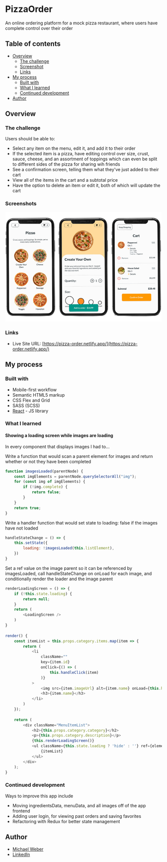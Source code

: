 # PizzaOrder

An online ordering platform for a mock pizza restaurant, where users have complete control over their order

## Table of contents

- [Overview](#overview)
  - [The challenge](#the-challenge)
  - [Screenshot](#screenshot)
  - [Links](#links)
- [My process](#my-process)
  - [Built with](#built-with)
  - [What I learned](#what-i-learned)
  - [Continued development](#continued-development)
  <!-- - [Useful resources](#useful-resources) -->
- [Author](#author)
<!-- - [Acknowledgments](#acknowledgments) -->

## Overview

### The challenge

Users should be able to:

- Select any item on the menu, edit it, and add it to their order
- If the selected item is a pizza, have editing control over size, crust, sauce, cheese, and an assortment of toppings which can even be split to different sides of the pizza for sharing wih friends
- See a confirmation screen, telling them what they've just added to their cart
- View all of the items in the cart and a subtotal price
- Have the option to delete an item or edit it, both of which will update the cart

### Screenshots

![](./screenshots/screenshot.jpg)

### Links

- Live Site URL: [https://pizza-order.netlify.app/](https://pizza-order.netlify.app/)

## My process

### Built with

- Mobile-first workflow
- Semantic HTML5 markup
- CSS Flex and Grid
- SASS (SCSS)
- [React](https://reactjs.org/) - JS library

### What I learned

#### Showing a loading screen while images are loading

In every component that displays images I had to...

Write a function that would scan a parent element for images and return whether or not they have been completed
```js
function imagesLoaded(parentNode) {
    const imgElements = parentNode.querySelectorAll("img");
    for (const img of imgElements) {
        if (!img.complete) {
            return false;
        }
    }
    return true;
}
```

Write a handler function that would set state to loading: false if the images have not loaded
```js
handleStateChange = () => {
    this.setState({
        loading: !imagesLoaded(this.listElement),
    })
}
```

Set a ref value on the image parent so it can be referenced by imagesLoaded, call handleStateChange on onLoad for each image, and conditionally render the loader and the image parent
```js
renderLoadingScreen = () => {
    if (!this.state.loading) {
        return null;
    }
    return (
        <LoadingScreen />
    )
}

render() {
    const itemList = this.props.category.items.map(item => {
        return (
            <li
                className=""
                key={item.id}
                onClick={() => (
                    this.handleClick(item)
                )}
            >
                <img src={item.imageUrl} alt={item.name} onLoad={this.handleStateChange} />
                <h3>{item.name}</h3>
            </li>
        )
    });

    return (
        <div className="MenuItemList">
            <h2>{this.props.category.category}</h2>
            <p>{this.props.category.description}</p>
            {this.renderLoadingScreen()}
            <ul className={this.state.loading ? 'hide' : ''} ref={element => { this.listElement = element }}>
                {itemList}
            </ul>
        </div>
    );
}
```
### Continued development

Ways to improve this app include
- Moving ingredientsData, menuData, and all images off of the app frontend
- Adding user login, for viewing past orders and saving favorites
- Refactoring with Redux for better state management

<!-- ### Useful resources

- [Example resource 1](https://www.example.com) - This helped me for XYZ reason. I really liked this pattern and will use it going forward.
- [Example resource 2](https://www.example.com) - This is an amazing article which helped me finally understand XYZ. I'd recommend it to anyone still learning this concept.

**Note: Delete this note and replace the list above with resources that helped you during the challenge. These could come in handy for anyone viewing your solution or for yourself when you look back on this project in the future.** -->

## Author

- [Michael Weber](https://michaelweber.dev/)
- [LinkedIn](https://www.linkedin.com/in/michaelscottweber/)

<!-- ## Acknowledgments

This is where you can give a hat tip to anyone who helped you out on this project. Perhaps you worked in a team or got some inspiration from someone else's solution. This is the perfect place to give them some credit.

**Note: Delete this note and edit this section's content as necessary. If you completed this challenge by yourself, feel free to delete this section entirely.** -->
